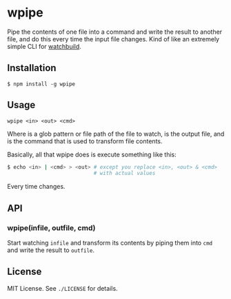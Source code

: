 
# wpipe
Pipe the contents of one file into a command and write the result to another file, and do this every time the input file changes. Kind of like an extremely simple CLI for [watchbuild](http://npmjs.org/watchbuild).

## Installation
```
$ npm install -g wpipe
```

## Usage
```
wpipe <in> <out> <cmd>
```

Where <in> is a glob pattern or file path of the file to watch, <out> is the output file, and <cmd> is the command that is used to transform file contents.

Basically, all that wpipe does is execute something like this:

```sh
$ echo <in> | <cmd> > <out> # except you replace <in>, <out> & <cmd>
                            # with actual values
```

Every time <in> changes.

## API
### wpipe(infile, outfile, cmd)
Start watching `infile` and transform its contents by piping them into `cmd` and write the result to `outfile`.

## License
MIT License. See `./LICENSE` for details.
